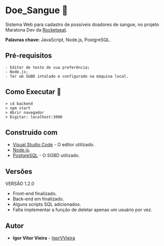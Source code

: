 # Doe_Sangue 💉
Sistema Web para cadastro de possíveis doadores de sangue, no projeto Maratona Dev da [Rocketseat](https://github.com/Rocketseat).

**Palavras chave:** JavaScript, Node.js, PostgreSQL.

## Pré-requisitos
```
- Editor de texto de sua preferência;
- Node.js;
- Ter um SGBD intalado e configurado na máquina local.
```
## Como Executar 🤔
```
> cd backend
> npm start
> Abrir navegador
> Digitar: localhost:3000
```

## Construído com
* [Visual Studio Code](https://code.visualstudio.com/) - O editor utilizado.
* [Node.js](https://nodejs.org/en/).
* [PostgreSQL](https://www.postgresql.org/) - O SGBD utilizado.


## Versões
VERSÃO 1.2.0
* Front-end finalizado.
* Back-end em finalizado.
* Alguns scripts SQL adicionados.
* Falta implementar a função de deletar apenas um usuário por vez.

## Autor
* **Igor Vitor Vieira** - [IgorVVieira](https://github.com/IgorVViera)